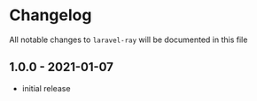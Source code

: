 # Changelog

All notable changes to `laravel-ray` will be documented in this file

## 1.0.0 - 2021-01-07

- initial release
